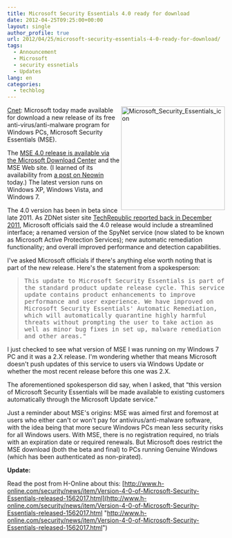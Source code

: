 ```yaml
---
title: Microsoft Security Essentials 4.0 ready for download
date: 2012-04-25T09:25:00+00:00
layout: single
author_profile: true
url: 2012/04/25/microsoft-security-essentials-4-0-ready-for-download/
tags:
  - Announcement
  - Microsoft
  - security essnetials
  - Updates
lang: en
categories: 
  - techblog
---
```

<a href="http://news.cnet.com/8301-10805_3-57420512-75/microsoft-security-essentials-4.0-ready-for-download/" target="_blank"><img title="Microsoft_Security_Essentials_icon" border="0" alt="Microsoft_Security_Essentials_icon" align="right" src="http://lh4.ggpht.com/-JPviJ_Oj89E/T5e78q266FI/AAAAAAAAFqA/8fn_RNydudk/Microsoft_Security_Essentials_icon%25255B3%25255D.png?imgmax=800" width="240" height="240" />Cnet</a>: Microsoft today made available for download a new release of its free anti-virus/anti-malware program for Windows PCs, Microsoft Security Essentials (MSE). 

The [MSE 4.0 release is available via the Microsoft Download Center](http://www.microsoft.com/download/en/details.aspx?id=5201) and the MSE Web site. (I learned of its availability from [a post on Neowin](http://www.neowin.net/news/microsoft-security-essentials-hits-40?) today.) The latest version runs on Windows XP, Windows Vista, and Windows 7. 

The 4.0 version has been in beta since late 2011. As ZDNet sister site [TechRepublic reported back in December 2011](http://www.techrepublic.com/blog/security/a-look-into-microsoft-security-essentials-2012/7058), Microsoft officials said the 4.0 release would include a streamlined interface; a renamed version of the SpyNet service (now slated to be known as Microsoft Active Protection Services); new automatic remediation functionality; and overall improved performance and detection capabilities. 

I've asked Microsoft officials if there's anything else worth noting that is part of the new release. Here's the statement from a spokesperson: 

> <tt>This update to Microsoft Security Essentials is part of the standard product update release cycle. This service update contains product enhancements to improve performance and user experience. We have improved on Microsoft Security Essentials' Automatic Remediation, which will automatically quarantine highly harmful threats without prompting the user to take action as well as minor bug fixes in set up, malware remediation and other areas." </tt>

I just checked to see what version of MSE I was running on my Windows 7 PC and it was a 2.X release. I'm wondering whether that means Microsoft doesn't push updates of this service to users via Windows Update or whether the most recent release before this one was 2.X. 

The aforementioned spokesperson did say, when I asked, that “this version of Microsoft Security Essentials will be made available to existing customers automatically through the Microsoft Update service.” 

Just a reminder about MSE's origins: MSE was aimed first and foremost at users who either can't or won't pay for antivirus/anti-malware software, with the idea being that more secure Windows PCs mean less security risks for all Windows users. With MSE, there is no registration required, no trials with an expiration date or required renewals. But Microsoft does restrict the MSE download (both the beta and final) to PCs running Genuine Windows (which has been authenticated as non-pirated). 

**Update:**

Read the post from H-Online about this: [http://www.h-online.com/security/news/item/Version-4-0-of-Microsoft-Security-Essentials-released-1562017.html](http://www.h-online.com/security/news/item/Version-4-0-of-Microsoft-Security-Essentials-released-1562017.html "http://www.h-online.com/security/news/item/Version-4-0-of-Microsoft-Security-Essentials-released-1562017.html")